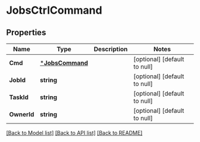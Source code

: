 # JobsCtrlCommand

## Properties
Name | Type | Description | Notes
------------ | ------------- | ------------- | -------------
**Cmd** | [***JobsCommand**](jobsCommand.md) |  | [optional] [default to null]
**JobId** | **string** |  | [optional] [default to null]
**TaskId** | **string** |  | [optional] [default to null]
**OwnerId** | **string** |  | [optional] [default to null]

[[Back to Model list]](../../README.md#documentation-for-models) [[Back to API list]](../../README.md#documentation-for-api-endpoints) [[Back to README]](../../README.md)


